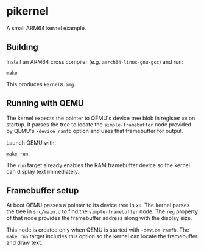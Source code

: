 # pikernel

A small ARM64 kernel example.

## Building

Install an ARM64 cross compiler (e.g. `aarch64-linux-gnu-gcc`) and run:

```
make
```

This produces `kernel8.img`.

## Running with QEMU

The kernel expects the pointer to QEMU's device tree blob in register `x0` on
startup. It parses the tree to locate the `simple-framebuffer` node provided by
QEMU's `-device ramfb` option and uses that framebuffer for output.

Launch QEMU with:

```
make run
```

The `run` target already enables the RAM framebuffer device so the kernel can
display text immediately.

## Framebuffer setup

At boot QEMU passes a pointer to its device tree in `x0`. The kernel parses the tree in `src/main.c` to find the `simple-framebuffer` node. The `reg` property of that node provides the framebuffer address along with the display size.

This node is created only when QEMU is started with `-device ramfb`. The `make run` target includes this option so the kernel can locate the framebuffer and draw text.
